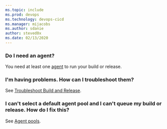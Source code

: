 ```yaml
---
ms.topic: include
ms.prod: devops
ms.technology: devops-cicd
ms.manager: mijacobs
ms.author: sdanie
author: steved0x
ms.date: 02/13/2020
---
```


### Do I need an agent?

You need at least one [agent](../agents/agents.md) to run your build or release.

### I'm having problems. How can I troubleshoot them?

See [Troubleshoot Build and Release](../troubleshooting.md).

### I can't select a default agent pool and I can't queue my build or release. How do I fix this?

See [Agent pools](../agents/pools-queues.md).
